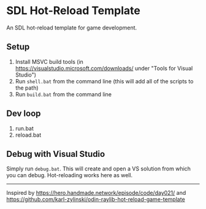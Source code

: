 # SDL Hot-Reload Template

An SDL hot-reload template for game development.

## Setup

1. Install MSVC build tools (in https://visualstudio.microsoft.com/downloads/ under "Tools for Visual Studio")
2. Run `shell.bat` from the command line (this will add all of the scripts to the path)
3. Run `build.bat` from the command line

## Dev loop

1. run.bat
2. reload.bat

## Debug with Visual Studio

Simply run `debug.bat`. This will create and open a VS solution from which you can debug. Hot-reloading works here as well.

---

Inspired by https://hero.handmade.network/episode/code/day021/ and https://github.com/karl-zylinski/odin-raylib-hot-reload-game-template
